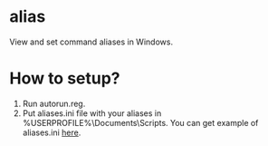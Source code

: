 alias
=====
View and set command aliases in Windows.

How to setup?
=====
1. Run autorun.reg.
3. Put aliases.ini file with your aliases in %USERPROFILE%\Documents\Scripts. You can get example of aliases.ini [here][1].

[1]: https://raw.github.com/alexesprit/bat-scripts/master/aliases.ini